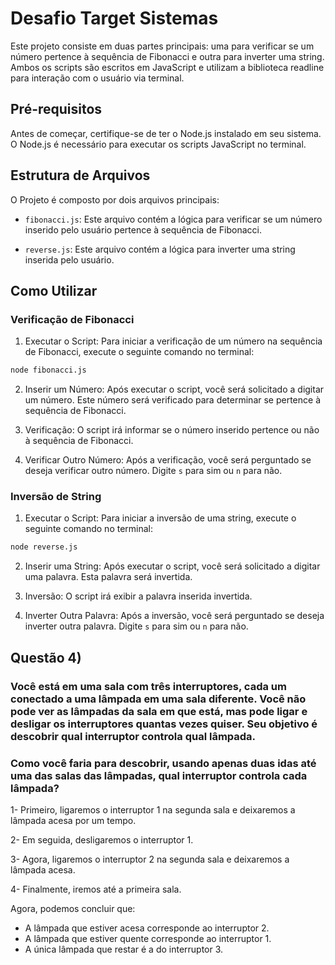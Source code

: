 # Desafio Target Sistemas

Este projeto consiste em duas partes principais: uma para verificar se um número pertence à sequência de Fibonacci e outra para inverter uma string. Ambos os scripts são escritos em JavaScript e utilizam a biblioteca readline para interação com o usuário via terminal.

## Pré-requisitos

Antes de começar, certifique-se de ter o Node.js instalado em seu sistema. O Node.js é necessário para executar os scripts JavaScript no terminal.

## Estrutura de Arquivos

O Projeto é composto por dois arquivos principais:

- `fibonacci.js`:  Este arquivo contém a lógica para verificar se um número inserido pelo usuário pertence à sequência de Fibonacci.

- `reverse.js`: Este arquivo contém a lógica para inverter uma string inserida pelo usuário.

## Como Utilizar

### Verificação de Fibonacci

1. Executar o Script: Para iniciar a verificação de um número na sequência de Fibonacci, execute o seguinte comando no terminal:

```bash
node fibonacci.js
```

2. Inserir um Número: Após executar o script, você será solicitado a digitar um número. Este número será verificado para determinar se pertence à sequência de Fibonacci.

3. Verificação: O script irá informar se o número inserido pertence ou não à sequência de Fibonacci.

4. Verificar Outro Número: Após a verificação, você será perguntado se deseja verificar outro número. Digite `s` para sim ou `n` para não.

### Inversão de String

1. Executar o Script: Para iniciar a inversão de uma string, execute o seguinte comando no terminal:

```bash
node reverse.js
```

2. Inserir uma String: Após executar o script, você será solicitado a digitar uma palavra. Esta palavra será invertida.

3. Inversão: O script irá exibir a palavra inserida invertida.

4. Inverter Outra Palavra: Após a inversão, você será perguntado se deseja inverter outra palavra. Digite `s` para sim ou `n` para não.

## Questão 4)

### Você está em uma sala com três interruptores, cada um conectado a uma lâmpada em uma sala diferente. Você não pode ver as lâmpadas da sala em que está, mas pode ligar e desligar os interruptores quantas vezes quiser. Seu objetivo é descobrir qual interruptor controla qual lâmpada.

### Como você faria para descobrir, usando apenas duas idas até uma das salas das lâmpadas, qual interruptor controla cada lâmpada?

1- Primeiro, ligaremos o interruptor 1 na segunda sala e deixaremos a lâmpada acesa por um tempo.

2- Em seguida, desligaremos o interruptor 1.

3- Agora, ligaremos o interruptor 2 na segunda sala e deixaremos a lâmpada acesa.

4- Finalmente, iremos até a primeira sala.

Agora, podemos concluir que:

- A lâmpada que estiver acesa corresponde ao interruptor 2.
- A lâmpada que estiver quente corresponde ao interruptor 1.
- A única lâmpada que restar é a do interruptor 3. 